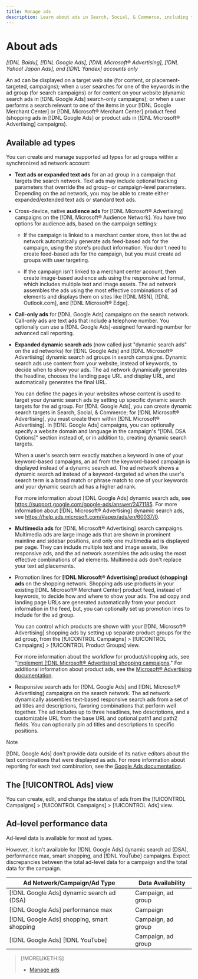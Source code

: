 ```yaml
---
title: Manage ads
description: Learn about ads in Search, Social, & Commerce, including the available ad types.
---
```

# About ads

*[!DNL Baidu], [!DNL Google Ads], [!DNL Microsoft® Advertising], [!DNL Yahoo! Japan Ads], and [!DNL Yandex] accounts only*

An ad can be displayed on a target web site (for content, or placement-targeted, campaigns); when a user searches for one of the keywords in the ad group (for search campaigns) or for content on your website (dynamic search ads in [!DNL Google Ads] search-only campaigns); or when a user performs a search relevant to one of the items in your [!DNL Google Merchant Center] or [!DNL Microsoft® Merchant Center] product feed (shopping ads in [!DNL Google Ads] or product ads in [!DNL Microsoft® Advertising] campaigns).

## Available ad types

You can create and manage supported ad types for ad groups within a synchronized ad network account:

* **Text ads or expanded text ads** for an ad group in a campaign that targets the search network. Text ads may include optional tracking parameters that override the ad group- or campaign-level parameters. Depending on the ad network, you may be able to create either expanded/extended text ads or standard text ads.

* Cross-device, native **audience ads** for [!DNL Microsoft® Advertising] campaigns on the [!DNL Microsoft® Audience Network]. You have two options for audience ads, based on the campaign settings:

   * If the campaign is linked to a merchant center store, then let the ad network automatically generate ads feed-based ads for the campaign, using the store's product information. You don't need to create feed-based ads for the campaign, but you must create ad groups with user targeting.
   
   * If the campaign isn't linked to a merchant center account, then create image-based audience ads using the responsive ad format, which includes multiple text and image assets. The ad network assembles the ads using the most effective combinations of ad elements and displays them on sites like [!DNL MSN], [!DNL Outlook.com], and [!DNL Microsoft® Edge].

* **Call-only ads** for [!DNL Google Ads] campaigns on the search network. Call-only ads are text ads that include a telephone number. You optionally can use a [!DNL Google Ads]-assigned forwarding number for advanced call reporting.

* **Expanded dynamic search ads** (now called just "dynamic search ads" on the ad networks) for [!DNL Google Ads] and [!DNL Microsoft® Advertising] dynamic search ad groups in search campaigns. Dynamic search ads use content from your website, instead of keywords, to decide when to show your ads. The ad network dynamically generates the headline, chooses the landing page URL and display URL, and automatically generates the final URL.

   You can define the pages in your websites whose content is used to target your dynamic search ads by setting up specific dynamic search targets for the ad group. For [!DNL Google Ads], you can create dynamic search targets in Search, Social, & Commerce; for [!DNL Microsoft® Advertising], you must create them within [!DNL Microsoft® Advertising]. In [!DNL Google Ads] campaigns, you can optionally specify a website domain and language in the campaign's "[!DNL DSA Options]" section instead of, or in addition to, creating dynamic search targets.

   When a user's search term exactly matches a keyword in one of your keyword-based campaigns, an ad from the keyword-based campaign is displayed instead of a dynamic search ad. The ad network shows a dynamic search ad instead of a keyword-targeted ad when the user's search term is a broad match or phrase match to one of your keywords and your dynamic search ad has a higher ad rank.

   For more information about [!DNL Google Ads] dynamic search ads, see https://support.google.com/google-ads/answer/2471185. For more information about [!DNL Microsoft® Advertising] dynamic search ads, see https://help.ads.microsoft.com/#apex/ads/en/60037/0.

* **Multimedia ads** for [!DNL Microsoft® Advertising] search campaigns. Multimedia ads are large image ads that are shown in prominent mainline and sidebar positions, and only one multimedia ad is displayed per page. They can include multiple text and image assets, like responsive ads, and the ad network assembles the ads using the most effective combinations of ad elements. Multimedia ads don't replace your text ad placements.

* Promotion lines for **[!DNL Microsoft® Advertising] product (shopping) ads** on the shopping network. Shopping ads use products in your existing [!DNL Microsoft® Merchant Center] product feed, instead of keywords, to decide how and where to show your ads. The ad copy and landing page URLs are generated automatically from your product information in the feed, but, you can optionally set up promotion lines to include for the ad group.

   You can control which products are shown with your [!DNL Microsoft® Advertising] shopping ads by setting up separate product groups for the ad group, from the [!UICONTROL Campaigns] > [!UICONTROL Campaigns] > [!UICONTROL Product Groups] view.

   For more information about the workflow for product/shopping ads, see "[Implement [!DNL Microsoft® Advertising] shopping campaigns](/help/search-social-commerce/campaign-management/special-campaign-types/microsoft-shopping-campaigns.md)."  For additional information about product ads, see the [Microsoft® Advertising documentation](https://help.ads.microsoft.com/#apex/3/en/51082).

* Responsive search ads for [!DNL Google Ads] and [!DNL Microsoft® Advertising] campaigns on the search network. The ad network dynamically assembles text-based responsive search ads from a set of ad titles and descriptions, favoring combinations that perform well together. The ad includes up to three headlines, two descriptions, and a customizable URL from the base URL and optional path1 and path2 fields. You can optionally pin ad titles and descriptions to specific positions. 

>[!NOTE]
>
>[!DNL Google Ads] don't provide data outside of its native editors about the text combinations that were displayed as ads. For more information about reporting for each text combination, see the [Google Ads documentation](https://support.google.com/google-ads/answer/7684791).

## The [!UICONTROL Ads] view

You can create, edit, and change the status of ads from the [!UICONTROL Campaigns] > [!UICONTROL Campaigns] > [!UICONTROL Ads] view.

## Ad-level performance data

Ad-level data is available for most ad types.

However, it isn't available for [!DNL Google Ads] dynamic search ad (DSA), performance max, smart shopping, and [!DNL YouTube] campaigns. Expect discrepancies between the total ad-level data for a campaign and the total data for the campaign.

| Ad Network/Campaign/Ad Type | Data Availability |
|---|---|
| [!DNL Google Ads] dynamic search ad (DSA) | Campaign, ad group |
| [!DNL Google Ads] performance max | Campaign |
| [!DNL Google Ads] shopping, smart shopping | Campaign, ad group |
| [!DNL Google Ads] [!DNL YouTube] | Campaign, ad group |

>[!MORELIKETHIS]
>
>* [Manage ads](ad-manage.md)
